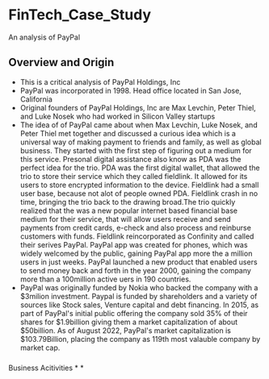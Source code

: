 # FinTech_Case_Study
An analysis of PayPal 
## Overview and Origin 
* This is a critical analysis of PayPal Holdings, Inc
* PayPal was incorporated in 1998. Head office located in San Jose, California 
* Original founders of PayPal Holdings, Inc are Max Levchin, Peter Thiel, and Luke Nosek who had worked in Silicon Valley startups 
* The idea of of PayPal came about when Max Levchin, Luke Nosek, and Peter Thiel met together and discussed a curious idea which is a universal way of making payment to friends and family, as well as global business. They started with the first step of figuring out a medium for this service. Presonal digital assistance also know as PDA was the perfect idea for the trio. PDA was the first digital wallet, that allowed the trio to store their service which they  called fieldlink. It allowed for its users to store encrypted information to the device. Fieldlink had a small user base, because not alot of people owned PDA. Fieldlink crash in no time, bringing the trio back to the drawing broad.The trio quickly realized that the was a new popular internet based financial base medium for their service, that will allow users receive and send payments from credit cards, e-check and also process and reinburse customers with funds. Fieldlink reincorporated as Confinity and called their serives PayPal. PayPal app was created for phones, which was widely welcomed by the public, gaining PayPal app more the a million users in just weeks. PayPal launched a new product that enabled users to send money back and forth in the year 2000, gaining the company more than a 100million active uers in 190 countries.
* PayPal was originally funded by Nokia who backed the company with a $3milion investment. Paypal is funded by shareholders and a variety of sources like Stock sales, Venture capital and debt financing. In 2015, as part of PayPal's initial public offering  the company sold 35% of their shares for $1.9billion giving them a market capitalization of about $50billion. As of August 2022, PayPal's market capitalization is $103.79Billion, placing the company as 119th most valauble company by market cap. 

###
Business Acitivities
* 
* 

